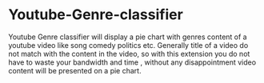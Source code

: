 # Youtube-Genre-classifier
Youtube Genre classifier will display a pie chart with genres content of a youtube video like song comedy politics etc. Generally title of a video do not match with the content in the video, so with this extension you do not have to waste your bandwidth and time , without any disappointment video content will be presented on a pie chart.      
